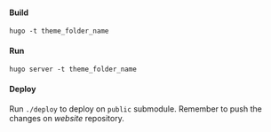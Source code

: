 #### Build

`hugo -t theme_folder_name`

#### Run

`hugo server -t theme_folder_name`

#### Deploy

Run `./deploy` to deploy on `public` submodule. Remember to push the changes on _website_ repository.